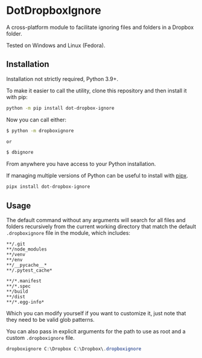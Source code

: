 # DotDropboxIgnore

A cross-platform module to facilitate ignoring files and folders in a Dropbox folder.

Tested on Windows and Linux (Fedora).

## Installation

Installation not strictly required, Python 3.9+.

To make it easier to call the utility, clone this repository and then install it with pip:

```bash
python -m pip install dot-dropbox-ignore
```

Now you can call either:

```bash
$ python -m dropboxignore

or

$ dbignore
```

From anywhere you have access to your Python installation.

If managing multiple versions of Python can be useful to install with [pipx](https://github.com/pypa/pipx).

```bash
pipx install dot-dropbox-ignore
```

## Usage

The default command without any arguments will search for all files and folders recursively from the current working directory that match the default `.dropboxignore` file in the module, which includes:

```
**/.git
**/node_modules
**/venv
**/env
**/__pycache__*
**/.pytest_cache*

**/*.manifest
**/*.spec
**/build
**/dist
**/*.egg-info*
```

Which you can modify yourself if you want to customize it, just note that they need to be valid glob patterns.

You can also pass in explicit arguments for the path to use as root and a custom `.dropboxignore` file.

```powershell
dropboxignore C:\Dropbox C:\Dropbox\.dropboxignore
```
